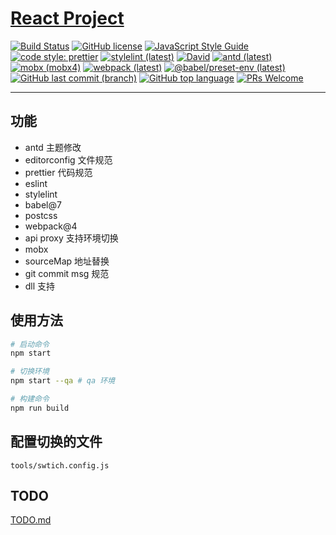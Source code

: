 # [React Project](https://github.com/lovelope/react-project)

[![Build Status](https://api.travis-ci.org/lovelope/react-project.svg?branch=feature%2Fts)](https://travis-ci.org/lovelope/react-project)
[![GitHub license](https://img.shields.io/badge/license-MIT-blue.svg)](https://opensource.org/licenses/MIT)
[![JavaScript Style Guide](https://img.shields.io/badge/code_style-airbnb-brightgreen.svg)](https://github.com/airbnb/javascript)
[![code style: prettier](https://img.shields.io/badge/code_style-prettier-ff69b4.svg?style=flat-square)](https://prettier.io/)
[![stylelint (latest)](https://img.shields.io/npm/v/stylelint/latest.svg?label=stylelint)](https://stylelint.io/)
[![David](https://img.shields.io/david/lovelope/react-project.svg)](https://github.com/lovelope/react-project/raw/feature/ts/package.json)
[![antd (latest)](https://img.shields.io/npm/v/antd/latest.svg?label=antd)](https://ant.design/)
[![mobx (mobx4)](https://img.shields.io/npm/v/mobx/mobx4.svg?label=mobx%40mobx4)](https://mobx.js.org/)
[![webpack (latest)](https://img.shields.io/npm/v/webpack/latest.svg?label=webpack)](https://webpack.js.org/)
[![@babel/preset-env (latest)](https://img.shields.io/npm/v/@babel/preset-env/latest.svg?label=%40babel%2Fpreset-env)](https://babeljs.io/)
[![GitHub last commit (branch)](https://img.shields.io/github/last-commit/lovelope/react-project/feature/ts.svg)](https://github.com/lovelope/react-project/commits/feature/ts)
[![GitHub top language](https://img.shields.io/github/languages/top/lovelope/react-project.svg)](https://en.wikipedia.org/wiki/JavaScript)
[![PRs Welcome](https://img.shields.io/badge/PRs-welcome-brightgreen.svg)](https://github.com/lovelope/react-project/pulls)

---

## 功能

- antd 主题修改
- editorconfig 文件规范
- prettier 代码规范
- eslint
- stylelint
- babel@7
- postcss
- webpack@4
- api proxy 支持环境切换
- mobx
- sourceMap 地址替换
- git commit msg 规范
- dll 支持

## 使用方法

```bash
# 启动命令
npm start

# 切换环境
npm start --qa # qa 环境

# 构建命令
npm run build
```

## 配置切换的文件

`tools/swtich.config.js`

## TODO

[TODO.md](./TODO.md)
